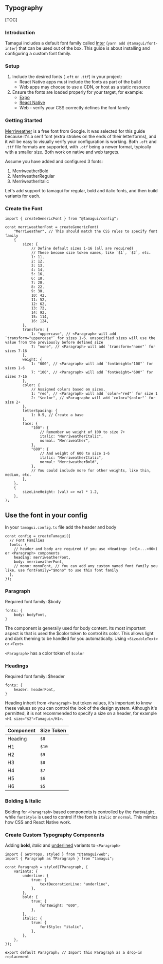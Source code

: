 

## Typography

[TOC]



### Introduction

Tamagui includes a default font family called [Inter](https://fonts.google.com/specimen/Inter) (`yarn add @tamagui/font-inter`) that can be used out of the box.  This guide is about installing and configuring a custom font family.



### Setup

1. Include the desired fonts (`.oft` or `.ttf`) in your project:
   - React Native apps must include the fonts as part of the build
   - Web apps may choose to use a CDN, or host as a static resource
2. Ensure the fonts are loaded properly for your target, for example:
   - [Expo](https://docs.expo.dev/versions/latest/sdk/font/)
   - [React Native](https://github.com/unimonkiez/react-native-asset)
   - Web - verify your CSS correctly defines the font family

### Getting Started

[Merriweather](https://fonts.google.com/specimen/Merriweather) is a free font from Google.  It was selected for this guide because it's a serif font (extra strokes on the ends of their letterforms), and it will be easy to visually verify your configuration is working.  Both `.oft` and `.ttf` file formats are supported, with `.otf` being a newer format, typically with a smaller size.  Both work on native and web targets.

Assume you have added and configured 3 fonts: 

1. MerriweatherBold
2. MerriweatherRegular
3. MerriweatherItalic

Let's add support to tamagui for regular, bold and italic fonts, and then build variants for each.

### Create the Font

```tsx
import { createGenericFont } from "@tamagui/config";

const merriweatherFont = createGenericFont(
	"Merriweather", // This should match the CSS rules to specify font family
	{
		size: {
			// Define default sizes 1-16 (all are required)
			// These become size token names, like `$1`, `$2`, etc.
			1: 11,
			2: 12,
			3: 13,
			4: 14,
			5: 16,
			6: 18,
			7: 20,
			8: 22,
			9: 30,
			10: 42,
			11: 52,
			12: 62,
			13: 72,
			14: 92,
			15: 114,
			16: 124,
		},
		transform: {
			1: "uppercase", // <Paragraph> will add `transform="uppercase"` for sizes 1-6. unspecified sizes will use the value from the previously before defined size
			7: "none", // <Paragraph> will add `transform="none"` for sizes 7-16
		},
		weight: {
			1: "600", // <Paragraph> will add `fontWeight="100"` for sizes 1-6
			7: "100", // <Paragraph> will add `fontWeight="600"` for sizes 7-16
		},
		color: {
			// Assigned colors based on sizes.
			1: "red", // <Paragraph> will add `color="red"` for size 1
			2: "$color", // <Paragraph> will add `color="$color"` for size 2+
		},
		letterSpacing: {
			1: 0.5, // Create a base
		},
		face: {
			"100": {
				// Remember we weight of 100 to size 7+
				italic: "MerriweatherItalic",
				normal: "Merriweather",
			},
			"600": {
				// And weight of 600 to size 1-6
				italic: "MerriweatherItalic",
				normal: "MerriweatherBold",
			},
			// You could include more for other weights, like thin, medium, etc.
		},
	},
	{
		sizeLineHeight: (val) => val * 1.2,
	},
);
```



## Use the font in your config

In your `tamagui.config.ts` file add the header and body

```tsx
const config = createTamagui({
  // Font Families
  fonts: {
    // header and body are required if you use <Heading> (<H1>...<H6>)  or <Paragraph> components
    heading: merriweatherFont,
    body: merriweatherFont,
    // mono: monoFont, // You can add any custom named font family you like, use fontFamily="$mono" to use this font family
  },
});
```



### Paragraph

Required font family: $body

```tsx
fonts: {
	body: bodyFont,
}
```



The <Paragraph> component is generally used for body content.  Its most important aspect is that is used the $color token to control its color.  This allows light and dark theming to be handled for you automatically. Using `<SizeableText>` or `<Text>` 

`<Paragraph>` has a color token of `$color`



### Headings

Required font family: $header

```tsx
fonts: {
	header: headerFont,
}
```



Heading inherit from `<Paragraph>` but token values, it's important to know these values so you can control the look of the design system. Although it's permitted, it is not recommended to specify a size on a header, for example `<H1 size="$2">Tamagui</H1>`. 

| Component | Size Token |
| --------- | ---------- |
| Heading   | `$8`       |
| H1        | `$10`      |
| H2        | `$9`       |
| H3        | `$8`       |
| H4        | `$7`       |
| H5        | `$6`       |
| H6        | `$5`       |



### Bolding & Italic

Bolding for `<Paragraph>` based components is controlled by the `fontWeight`, while `fontStyle` is used to control if the font is `italic` or `normal`.  This mimics how CSS and React Native work.



### Create Custom Typography Components

Adding **bold**, *italic* and <u>underlined</u> variants to `<Paragraph>`

```tsx
import { GetProps, styled } from "@tamagui/web";
import { Paragraph as TParagraph } from "tamagui";

const Paragraph = styled(TParagraph, {
	variants: {
		underline: {
			true: {
				textDecorationLine: "underline",
			},
		},
		bold: {
			true: {
				fontWeight: "600",
			},
		},
		italic: {
			true: {
				fontStyle: "italic",
			},
		},
	},
});

export default Paragraph; // Import this Paragraph as a drop-in replacement

```

